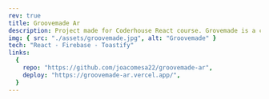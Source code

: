 ```yaml
---
rev: true
title: Groovemade Ar
description: Project made for Coderhouse React course. Grovemade is a company that designs accessories and products for the office. This project is an Argentinian simplified version. Add products to the cart and proceed to checkout!
img: { src: "./assets/groovemade.jpg", alt: "Groovemade" }
tech: "React - Firebase - Toastify"
links:
  {
    repo: "https://github.com/joacomesa22/groovemade-ar",
    deploy: "https://groovemade-ar.vercel.app/",
  }
---
```


